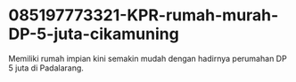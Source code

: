# 085197773321-KPR-rumah-murah-DP-5-juta-cikamuning
Memiliki rumah impian kini semakin mudah dengan hadirnya perumahan DP 5 juta di Padalarang. 
